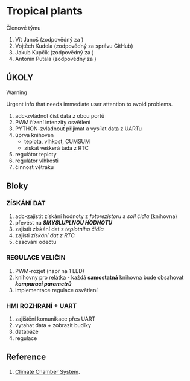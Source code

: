 # Tropical plants
Členové týmu

1. Vít Janoš (zodpovědný za )
2. Vojtěch Kudela (zodpovědný za správu GitHub)
3. Jakub Kupčík (zodpovědný za )
4. Antonín Putala (zodpovědný za )

## ÚKOLY
> [!WARNING]
> Urgent info that needs immediate user attention to avoid problems.
1. adc-zvládnot číst data z obou portů
2. PWM řízení intenzity osvětlení
3. PYTHON-zvládnout přijímat a vysílat data z UARTu
4. úprva knihoven
   - teplota, vlhkost, CUMSUM
   - získat veškerá tada z RTC
6. regulátor teploty
7. regulátor vlhkosti
8. činnost větráku

## Bloky
### ZÍSKÁNÍ DAT
1. adc-zajistit získání hodnoty z _fotorezistoru_ a _soil čidla_ (knihovna)
2. převést na _**SMYSLUPLNOU HODNOTU**_
3. zajistit získání dat z _teplotního čidla_
4. zajisti _získání dat z RTC_
5. časování odečtu
   
### REGULACE VELIČIN
1. PWM-rozjet (např na 1 LED)
2. knihovny pro relátka - každá **samostatná** knihovna bude obsahovat _**komparaci parametrů**_
3. implementace regulace osvětlení

### HMI ROZHRANÍ + UART
1. zajištění komunikace přes UART
2. vytahat data + zobrazit budíky
3. databáze
4. regulace

## Reference
1. [Climate Chamber System](https://vhdl.lapinoo.net/testbench/).
